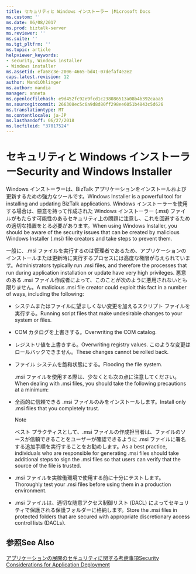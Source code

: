 ```yaml
---
title: セキュリティと Windows インストーラー |Microsoft Docs
ms.custom: ''
ms.date: 06/08/2017
ms.prod: biztalk-server
ms.reviewer: ''
ms.suite: ''
ms.tgt_pltfrm: ''
ms.topic: article
helpviewer_keywords:
- security, Windows installer
- Windows installer
ms.assetid: efa68c3e-2006-4665-bd41-07defaf4e2e2
caps.latest.revision: 12
author: MandiOhlinger
ms.author: mandia
manager: anneta
ms.openlocfilehash: e9d452fc92e9fcd1c238086513a08b4b392caaa5
ms.sourcegitcommit: 266308ec5c6a9d8d80ff298ee6051b4843c5d626
ms.translationtype: MT
ms.contentlocale: ja-JP
ms.lasthandoff: 06/27/2018
ms.locfileid: "37017524"
---
```

# <a name="security-and-windows-installer"></a><span data-ttu-id="1f96d-102">セキュリティと Windows インストーラー</span><span class="sxs-lookup"><span data-stu-id="1f96d-102">Security and Windows Installer</span></span>
<span data-ttu-id="1f96d-103">Windows インストーラーは、BizTalk アプリケーションをインストールおよび更新するための強力なツールです。</span><span class="sxs-lookup"><span data-stu-id="1f96d-103">Windows Installer is a powerful tool for installing and updating BizTalk applications.</span></span> <span data-ttu-id="1f96d-104">Windows インストーラーを使用する場合は、悪意を持って作成された Windows インストーラー (.msi) ファイルがもたらす可能性のあるセキュリティ上の問題に注意し、これを回避するための適切な措置をとる必要があります。</span><span class="sxs-lookup"><span data-stu-id="1f96d-104">When using Windows Installer, you should be aware of the security issues that can be created by malicious Windows Installer (.msi) file creators and take steps to prevent them.</span></span>  
  
 <span data-ttu-id="1f96d-105">一般に、.msi ファイルを実行するのは管理者であるため、アプリケーションのインストールまたは更新時に実行するプロセスには高度な権限が与えられています。</span><span class="sxs-lookup"><span data-stu-id="1f96d-105">Administrators typically run .msi files, and therefore the processes that run during application installation or update have very high privileges.</span></span> <span data-ttu-id="1f96d-106">悪意のある .msi ファイル作成者によって、このことが次のように悪用されないとも限りません。</span><span class="sxs-lookup"><span data-stu-id="1f96d-106">A malicious .msi file creator could exploit this fact in a number of ways, including the following:</span></span>  
  
- <span data-ttu-id="1f96d-107">システムまたはファイルに望ましくない変更を加えるスクリプト ファイルを実行する。</span><span class="sxs-lookup"><span data-stu-id="1f96d-107">Running script files that make undesirable changes to your system or files.</span></span>  
  
- <span data-ttu-id="1f96d-108">COM カタログを上書きする。</span><span class="sxs-lookup"><span data-stu-id="1f96d-108">Overwriting the COM catalog.</span></span>  
  
- <span data-ttu-id="1f96d-109">レジストリ値を上書きする。</span><span class="sxs-lookup"><span data-stu-id="1f96d-109">Overwriting registry values.</span></span> <span data-ttu-id="1f96d-110">このような変更はロールバックできません。</span><span class="sxs-lookup"><span data-stu-id="1f96d-110">These changes cannot be rolled back.</span></span>  
  
- <span data-ttu-id="1f96d-111">ファイル システムを飽和状態にする。</span><span class="sxs-lookup"><span data-stu-id="1f96d-111">Flooding the file system.</span></span>  
  
  <span data-ttu-id="1f96d-112">.msi ファイルを使用する際は、少なくとも次の点に注意してください。</span><span class="sxs-lookup"><span data-stu-id="1f96d-112">When dealing with .msi files, you should take the following precautions at a minimum:</span></span>  
  
- <span data-ttu-id="1f96d-113">全面的に信頼できる .msi ファイルのみをインストールします。</span><span class="sxs-lookup"><span data-stu-id="1f96d-113">Install only .msi files that you completely trust.</span></span>  
  
  > [!NOTE]
  >  <span data-ttu-id="1f96d-114">ベスト プラクティスとして、.msi ファイルの作成担当者は、ファイルのソースが信頼できることをユーザーが確認できるように .msi ファイルに署名する追加手順を実行することをお勧めします。</span><span class="sxs-lookup"><span data-stu-id="1f96d-114">As a best practice, individuals who are responsible for generating .msi files should take additional steps to sign the .msi files so that users can verify that the source of the file is trusted.</span></span>  
  
- <span data-ttu-id="1f96d-115">.msi ファイルを実稼働環境で使用する前に十分にテストします。</span><span class="sxs-lookup"><span data-stu-id="1f96d-115">Thoroughly test your .msi files before using them in a production environment.</span></span>  
  
- <span data-ttu-id="1f96d-116">.msi ファイルは、適切な随意アクセス制御リスト (DACL) によってセキュリティで保護される保護フォルダーに格納します。</span><span class="sxs-lookup"><span data-stu-id="1f96d-116">Store the .msi files in protected folders that are secured with appropriate discretionary access control lists (DACLs).</span></span>  
  
## <a name="see-also"></a><span data-ttu-id="1f96d-117">参照</span><span class="sxs-lookup"><span data-stu-id="1f96d-117">See Also</span></span>  
 [<span data-ttu-id="1f96d-118">アプリケーションの展開のセキュリティに関する考慮事項</span><span class="sxs-lookup"><span data-stu-id="1f96d-118">Security Considerations for Application Deployment</span></span>](../core/security-considerations-for-application-deployment.md)